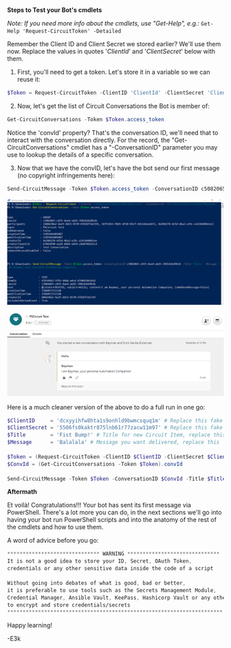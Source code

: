 
**Steps to Test your Bot's cmdlets**

*Note: If you need more info about the cmdlets, use "Get-Help", e.g.:* `Get-Help 'Request-CircuitToken' -Detailed`

Remember the Client ID and Client Secret we stored earlier? We'll use them now. Replace the values in quotes '*ClientId*' and '*ClientSecret*' below with them.

1. First, you'll need to get a token. Let's store it in a variable so we can reuse it:

```powershell
$Token = Request-CircuitToken -ClientID 'ClientId' -ClientSecret 'ClientSecret'
```

2. Now, let's get the list of Circuit Conversations the Bot is member of:

```powershell
Get-CircuitConversations -Token $Token.access_token
```

Notice the 'convId' property? That's the conversation ID, we'll need that to interact with the conversation directly. For the record, the "Get-CircuitConversations" cmdlet has a "-ConversationID" parameter you may use to lookup the details of a specific conversation.

3. Now that we have the convID, let's have the bot send our first message (no copyright infringements here):

```powershell
Send-CircuitMessage -Token $Token.access_token -ConversationID c5082065-c035-4ae4-a6d5-3981426d9b1b -Title 'Hello' -Message 'I am Baymax, your personal Automation Companion'
```

![image](uploads/c051b9327d39dd36d977a3cfcc29dbd2/image.png)

![image](uploads/9a24b2811f90083d241792047fafcc89/image.png)

Here is a much cleaner version of the above to do a full run in one go:

```powershell
$ClientID     = 'dcxyyihfw8hta1s9onhld9bwmcsquq1m' # Replace this fake Client ID string
$ClientSecret = '5506fs0kaktr875lnb61r77zacw11m97' # Replace this fake Client Secret string
$Title        = 'Fist Bump!' # Title for new Circuit Item, replace this
$Message      = 'Balalala' # Message you want delivered, replace this

$Token = (Request-CircuitToken -ClientID $ClientID -ClientSecret $ClientSecret).access_token
$ConvId = (Get-CircuitConversations -Token $Token).convId

Send-CircuitMessage -Token $Token -ConversationID $ConvId -Title $Title -Message $Message
```

**Aftermath**

Et voilà! Congratulations!!! Your bot has sent its first message via PowerShell. There's a lot more you can do, in the next sections we'll go into having your bot run PowerShell scripts and into the anatomy of the rest of the cmdlets and how to use them. 

A word of advice before you go:

```css
****************************** WARNING ******************************
It is not a good idea to store your ID, Secret, OAuth Token,
credentials or any other sensitive data inside the code of a script

Without going into debates of what is good, bad or better,
it is preferable to use tools such as the Secrets Management Module,
Credential Manager, Ansible Vault, KeePass, Hashicorp Vault or any other method 
to encrypt and store credentials/secrets
**********************************************************************
```

Happy learning!

-E3k

